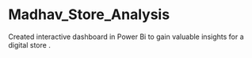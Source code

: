 # Madhav_Store_Analysis
Created interactive dashboard in Power Bi to gain valuable insights for a digital store .
